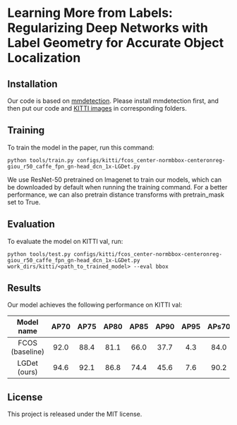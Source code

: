 # Learning More from Labels: Regularizing Deep Networks with Label Geometry for Accurate Object Localization

## Installation

Our code is based on [mmdetection](https://github.com/open-mmlab/mmdetection). Please install mmdetection first, and then put our code and [KITTI images](http://www.cvlibs.net/datasets/kitti/) in corresponding folders.

## Training

To train the model in the paper, run this command:

```train
python tools/train.py configs/kitti/fcos_center-normbbox-centeronreg-giou_r50_caffe_fpn_gn-head_dcn_1x-LGDet.py
```

We use ResNet-50 pretrained on Imagenet to train our models, which can be downloaded by default when running the training command. For a better performance, we can also pretrain distance transforms with pretrain_mask set to True.

## Evaluation

To evaluate the model on KITTI val, run:

```eval
python tools/test.py configs/kitti/fcos_center-normbbox-centeronreg-giou_r50_caffe_fpn_gn-head_dcn_1x-LGDet.py work_dirs/kitti/<path_to_trained_model> --eval bbox
```

## Results

Our model achieves the following performance on KITTI val:

| Model name      | AP70 | AP75 | AP80 | AP85 | AP90 | AP95 | APs70 | APm70 | APl70 | Easy | Moderate | Hard |
|:---------------:|:----:|:----:|:----:|:----:|:----:|:----:|:-----:|:-----:|:-----:|:----:|:--------:|:----:|
| FCOS (baseline) | 92.0 | 88.4 | 81.1 | 66.0 | 37.7 | 4.3  | 84.0  | 92.3  | 95.5  | 91.42| 86.59    | 85.89|
| LGDet (ours)    | 94.6 | 92.1 | 86.8 | 74.4 | 45.6 | 7.6  | 90.2  | 94.6  | 96.4  | 91.29| 87.61    | 88.03|


## License

This project is released under the MIT license.
